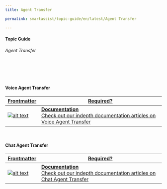 ```yaml
---
title: Agent Transfer

permalink: smartassist/topic-guide/en/latest/Agent Transfer

---
```


#### Topic Guide
###### Agent Transfer

<br/>
<br/>
<br/>

#### Voice Agent Transfer

<a class="doc-link" target="_blank" href="https://docs.kore.ai/smartassist/configuration/voice-agent-transfer/">

| Frontmatter | Required? |
|-------------|-------------|
| ![alt text](images/docIcon.svg "Title") | **Documentation**  <br /> Check out our indepth documentation articles on Voice Agent Transfer | 


</a>

<br/>

#### Chat Agent Transfer

<a class="doc-link" target="_blank" href="https://developer.kore.ai/docs/bots/sdks/botkit-sdk-tutorial-agent-transfer/">

| Frontmatter | Required? |
|-------------|-------------|
| ![alt text](images/docIcon.svg "Title") | **Documentation**  <br /> Check out our indepth documentation articles on Chat Agent Transfer | 


</a>
